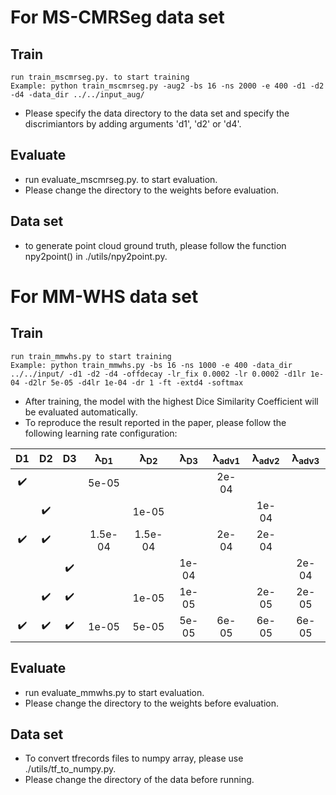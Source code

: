 # For MS-CMRSeg data set

## Train
    run train_mscmrseg.py. to start training 
    Example: python train_mscmrseg.py -aug2 -bs 16 -ns 2000 -e 400 -d1 -d2 -d4 -data_dir ../../input_aug/

* Please specify the data directory to the data set and specify the discrimiantors by adding arguments 'd1', 'd2' or 'd4'.

## Evaluate
* run evaluate_mscmrseg.py. to start evaluation.
* Please change the directory to the weights before evaluation.

## Data set
* to generate point cloud ground truth, please follow the function npy2point() in ./utils/npy2point.py.

# For MM-WHS data set

## Train

    run train_mmwhs.py to start training
    Example: python train_mmwhs.py -bs 16 -ns 1000 -e 400 -data_dir ../../input/ -d1 -d2 -d4 -offdecay -lr_fix 0.0002 -lr 0.0002 -d1lr 1e-04 -d2lr 5e-05 -d4lr 1e-04 -dr 1 -ft -extd4 -softmax
* After training, the model with the highest Dice Similarity Coefficient will be evaluated automatically.
* To reproduce the result reported in the paper, please follow the following learning rate configuration:


| D1                | D2                 | D3               | &#955;<sub>D1</sub> | &#955;<sub>D2</sub>  | &#955;<sub>D3</sub>  | &#955;<sub>adv1</sub>  | &#955;<sub>adv2</sub>  | &#955;<sub>adv3</sub>  |
|:-------------:    |:-------------:     |:-----:           |:-------------:|:-------------:|:-------------:|:-------------:|:-------------:|:-------------:|
|:heavy_check_mark: |                    |                  |5e-05|     |       |2e-04
|                   |:heavy_check_mark:  |                  |   |1e-05|     |   |1e-04
|:heavy_check_mark: |:heavy_check_mark:  |                  |1.5e-04|1.5e-04|   |2e-04|2e-04
|                   |                    |:heavy_check_mark:|   |   |1e-04|     |   |2e-04
|                   |:heavy_check_mark:  |:heavy_check_mark:|   |1e-05|1e-05|   |2e-05|2e-05
|:heavy_check_mark: |:heavy_check_mark:  |:heavy_check_mark:|1e-05|5e-05|5e-05|6e-05|6e-05|6e-05


## Evaluate
* run evaluate_mmwhs.py to start evaluation.
* Please change the directory to the weights before evaluation.

## Data set
* To convert tfrecords files to numpy array, please use ./utils/tf_to_numpy.py.
* Please change the directory of the data before running. 
